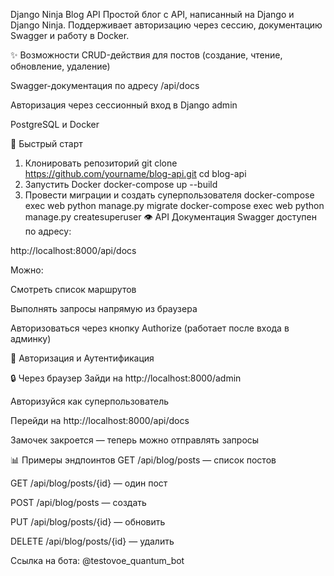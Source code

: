 Django Ninja Blog API
Простой блог с API, написанный на Django и Django Ninja. Поддерживает авторизацию через сессию, документацию Swagger и работу в Docker.

✨ Возможности
CRUD-действия для постов (создание, чтение, обновление, удаление)

Swagger-документация по адресу /api/docs

Авторизация через сессионный вход в Django admin

PostgreSQL и Docker

🚀 Быстрый старт
1. Клонировать репозиторий
git clone https://github.com/yourname/blog-api.git
cd blog-api
2. Запустить Docker
docker-compose up --build
3. Провести миграции и создать суперпользователя
docker-compose exec web python manage.py migrate
docker-compose exec web python manage.py createsuperuser
👁️ API Документация
Swagger доступен по адресу:

http://localhost:8000/api/docs

Можно:

Смотреть список маршрутов

Выполнять запросы напрямую из браузера

Авторизоваться через кнопку Authorize (работает после входа в админку)

🔐 Авторизация и Аутентификация

🔒 Через браузер
Зайди на http://localhost:8000/admin

Авторизуйся как суперпользователь

Перейди на http://localhost:8000/api/docs

Замочек закроется — теперь можно отправлять запросы

📊 Примеры эндпоинтов
GET /api/blog/posts — список постов

GET /api/blog/posts/{id} — один пост

POST /api/blog/posts — создать

PUT /api/blog/posts/{id} — обновить

DELETE /api/blog/posts/{id} — удалить

Ссылка на бота: 
@testovoe_quantum_bot
